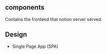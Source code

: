 components
----------
Contains the frontend that notion server served.

Design
------
- Single Page App (SPA)
